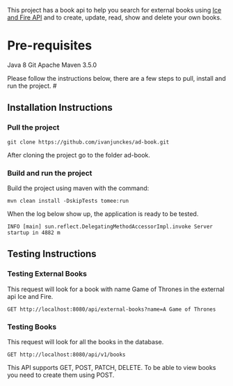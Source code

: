This project has a book api to help you search for external books using [Ice and Fire API](https://anapioficeandfire.com/Documentation#books) and to create, update, read, show and delete your own books.

# Pre-requisites 
Java 8
Git
Apache Maven 3.5.0

Please follow the instructions below, there are a few steps to pull, install and run the project. # 

## Installation Instructions

### Pull the project
```
git clone https://github.com/ivanjunckes/ad-book.git
```
After cloning the project go to the folder ad-book.

### Build and run the project
Build the project using maven with the command:
``` 
mvn clean install -DskipTests tomee:run
```

When the log below show up, the application is ready to be tested.
```
INFO [main] sun.reflect.DelegatingMethodAccessorImpl.invoke Server startup in 4882 m
```

## Testing Instructions

### Testing External Books
This request will look for a book with name Game of Thrones in the external api Ice and Fire.
```
GET http://localhost:8080/api/external-books?name=A Game of Thrones
```

### Testing Books
This request will look for all the books in the database. 
```
GET http://localhost:8080/api/v1/books
```

This API supports GET, POST, PATCH, DELETE. To be able to view books you need to create them using POST.


